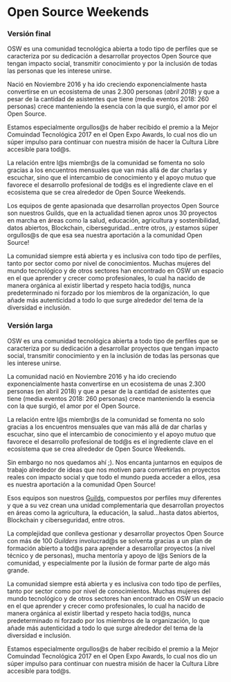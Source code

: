 # Open Source Weekends 

### Versión final

OSW es una comunidad tecnológica abierta a todo tipo de perfiles que se caracteriza por su dedicación a desarrollar proyectos Open Source que tengan impacto social, transmitir conocimiento y por la inclusión de todas las personas que les interese unirse.

Nació en Noviembre 2016 y ha ido creciendo exponencialmente hasta convertirse en un ecosistema de unas 2.300 personas (*abril 2018*) y que a pesar de la cantidad de asistentes que tiene (media eventos 2018: 260 personas) crece manteniendo la esencia con la que surgió, el amor por el Open Source.   

Estamos especialmente orgullos@s de haber recibido el premio a la Mejor Comuindad Tecnológica 2017 en el Open Expo Awards, lo cual nos dio un súper impulso para continuar con nuestra misión de hacer la Cultura Libre accesible para tod@s.  

La relación entre l@s miembr@s de la comunidad se fomenta no solo gracias a los encuentros mensuales que van más allá de dar charlas y escuchar, sino que el intercambio de conocimiento y el apoyo mutuo que favorece el desarrollo profesional de tod@s es el ingrediente clave en el ecosistema que se crea alrededor de Open Source Weekends. 

Los equipos de gente apasionada que desarrollan proyectos Open Source son nuestros Guilds, que en la actualidad tienen aprox unos 30 proyectos en marcha en áreas como la salud, educación, agricultura y sostenibilidad, datos abiertos, Blockchain, ciberseguridad...entre otros, ¡y estamos súper orgullos@s de que esa sea nuestra aportación a la comunidad Open Source! 

La comunidad siempre está abierta y es inclusiva con todo tipo de perfiles, tanto por sector como por nivel de conocimientos. Muchas mujeres del mundo tecnológico y de otros sectores han encontrado en OSW un espacio en el que aprender y crecer como profesionales, lo cual ha nacido de manera orgánica al existir libertad y respeto hacia tod@s, nunca predeterminado ni forzado por los miembros de la organización, lo que añade más autenticidad a todo lo que surge alrededor del tema de la diversidad e inclusión.  


### Versión  larga

OSW es una comunidad tecnológica abierta a todo tipo de perfiles que se caracteriza por su dedicación a desarrollar proyectos que tengan impacto social, transmitir conocimiento y en la inclusión de todas las personas que les interese unirse.

La comunidad nació en Noviembre 2016 y ha ido creciendo exponencialmente hasta convertirse en un ecosistema de unas 2.300 personas (en abril 2018) y que a pesar de la cantidad de asistentes que tiene (media eventos 2018: 260 personas) crece manteniendo la esencia con la que surgió, el amor por el Open Source.   

La relación entre l@s miembr@s de la comunidad se fomenta no solo gracias a los encuentros mensuales que van más allá de dar charlas y escuchar, sino que el intercambio de conocimiento y el apoyo mutuo que favorece el desarrollo profesional de tod@s es el ingrediente clave en el ecosistema que se crea alrededor de Open Source Weekends. 

Sin embargo no nos quedamos ahí ;). Nos encanta juntarnos en equipos de trabajo alrededor de ideas que nos motiven para convertirlas en proyectos reales con impacto social y que todo el mundo pueda acceder a ellos, ¡esa es nuestra aportación a la comunidad Open Source! 

Esos equipos son nuestros [Guilds](https://openexpoeurope.com/es/entrevista-teba-gomez-embajadora-osw-guilds/), compuestos por perfiles muy diferentes y que a su vez crean una unidad complementaria que desarrollan proyectos en áreas como la agricultura, la educación, la salud...hasta datos abiertos, Blockchain y ciberseguridad, entre otros. 

La complejidad que conlleva gestionar y desarrollar proyectos Open Source con más de 100 *Guilders* involucrad@s se solventa gracias a un plan de formación abierto a tod@s para aprender a desarrollar proyectos (a nivel técnico y de personas), mucha mentoría y apoyo de l@s Seniors de la comunidad, y especialmente por la ilusión de formar parte de algo más grande.   

La comunidad siempre está abierta y es inclusiva con todo tipo de perfiles, tanto por sector como por nivel de conocimientos. Muchas mujeres del mundo tecnológico y de otros sectores han encontrado en OSW un espacio en el que aprender y crecer como profesionales, lo cual ha nacido de manera orgánica al existir libertad y respeto hacia tod@s, nunca predeterminado ni forzado por los miembros de la organización, lo que añade más autenticidad a todo lo que surge alrededor del tema de la diversidad e inclusión.  

Estamos especialmente orgullos@s de haber recibido el premio a la Mejor Comuindad Tecnológica 2017 en el Open Expo Awards, lo cual nos dio un súper impulso para continuar con nuestra misión de hacer la Cultura Libre accesible para tod@s.  
